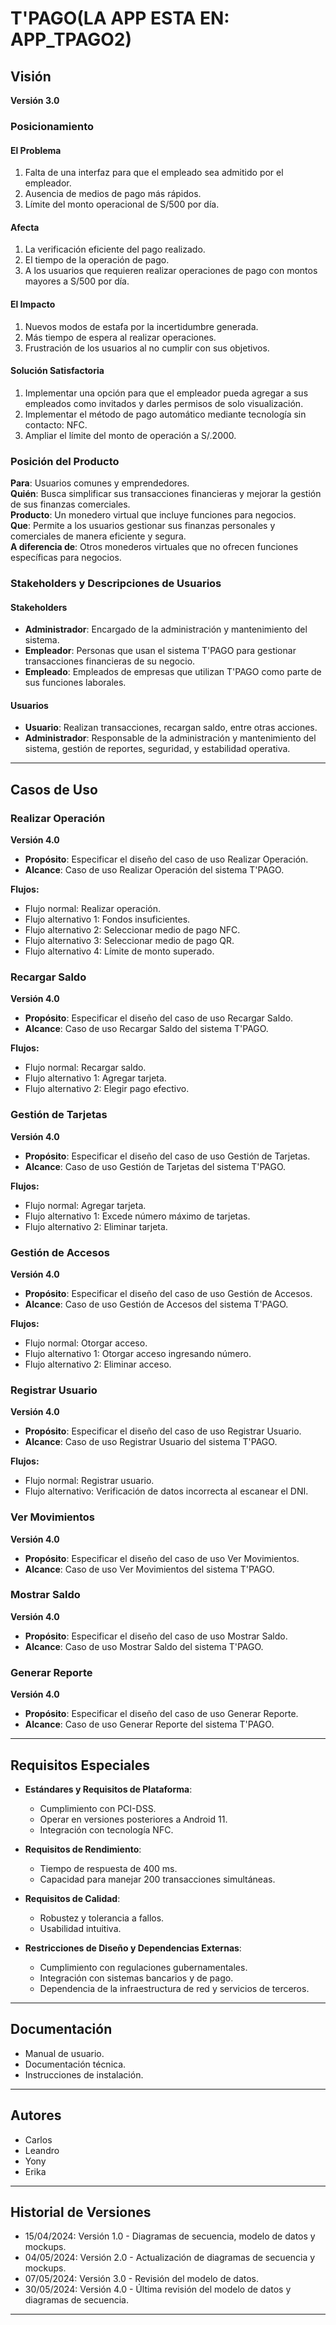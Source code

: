 # T'PAGO(LA APP ESTA EN: APP_TPAGO2)

## Visión

**Versión 3.0**

### Posicionamiento

#### El Problema

1. Falta de una interfaz para que el empleado sea admitido por el empleador.
2. Ausencia de medios de pago más rápidos.
3. Límite del monto operacional de S/500 por día.

#### Afecta

1. La verificación eficiente del pago realizado.
2. El tiempo de la operación de pago.
3. A los usuarios que requieren realizar operaciones de pago con montos mayores a S/500 por día.

#### El Impacto

1. Nuevos modos de estafa por la incertidumbre generada.
2. Más tiempo de espera al realizar operaciones.
3. Frustración de los usuarios al no cumplir con sus objetivos.

#### Solución Satisfactoria

1. Implementar una opción para que el empleador pueda agregar a sus empleados como invitados y darles permisos de solo visualización.
2. Implementar el método de pago automático mediante tecnología sin contacto: NFC.
3. Ampliar el límite del monto de operación a S/.2000.

### Posición del Producto

**Para**: Usuarios comunes y emprendedores.  
**Quién**: Busca simplificar sus transacciones financieras y mejorar la gestión de sus finanzas comerciales.  
**Producto**: Un monedero virtual que incluye funciones para negocios.  
**Que**: Permite a los usuarios gestionar sus finanzas personales y comerciales de manera eficiente y segura.  
**A diferencia de**: Otros monederos virtuales que no ofrecen funciones específicas para negocios.

### Stakeholders y Descripciones de Usuarios

#### Stakeholders

- **Administrador**: Encargado de la administración y mantenimiento del sistema.
- **Empleador**: Personas que usan el sistema T'PAGO para gestionar transacciones financieras de su negocio.
- **Empleado**: Empleados de empresas que utilizan T'PAGO como parte de sus funciones laborales.

#### Usuarios

- **Usuario**: Realizan transacciones, recargan saldo, entre otras acciones.
- **Administrador**: Responsable de la administración y mantenimiento del sistema, gestión de reportes, seguridad, y estabilidad operativa.

---

## Casos de Uso

### Realizar Operación

**Versión 4.0**

- **Propósito**: Especificar el diseño del caso de uso Realizar Operación.
- **Alcance**: Caso de uso Realizar Operación del sistema T'PAGO.

**Flujos:**
- Flujo normal: Realizar operación.
- Flujo alternativo 1: Fondos insuficientes.
- Flujo alternativo 2: Seleccionar medio de pago NFC.
- Flujo alternativo 3: Seleccionar medio de pago QR.
- Flujo alternativo 4: Límite de monto superado.

### Recargar Saldo

**Versión 4.0**

- **Propósito**: Especificar el diseño del caso de uso Recargar Saldo.
- **Alcance**: Caso de uso Recargar Saldo del sistema T'PAGO.

**Flujos:**
- Flujo normal: Recargar saldo.
- Flujo alternativo 1: Agregar tarjeta.
- Flujo alternativo 2: Elegir pago efectivo.

### Gestión de Tarjetas

**Versión 4.0**

- **Propósito**: Especificar el diseño del caso de uso Gestión de Tarjetas.
- **Alcance**: Caso de uso Gestión de Tarjetas del sistema T'PAGO.

**Flujos:**
- Flujo normal: Agregar tarjeta.
- Flujo alternativo 1: Excede número máximo de tarjetas.
- Flujo alternativo 2: Eliminar tarjeta.

### Gestión de Accesos

**Versión 4.0**

- **Propósito**: Especificar el diseño del caso de uso Gestión de Accesos.
- **Alcance**: Caso de uso Gestión de Accesos del sistema T'PAGO.

**Flujos:**
- Flujo normal: Otorgar acceso.
- Flujo alternativo 1: Otorgar acceso ingresando número.
- Flujo alternativo 2: Eliminar acceso.

### Registrar Usuario

**Versión 4.0**

- **Propósito**: Especificar el diseño del caso de uso Registrar Usuario.
- **Alcance**: Caso de uso Registrar Usuario del sistema T'PAGO.

**Flujos:**
- Flujo normal: Registrar usuario.
- Flujo alternativo: Verificación de datos incorrecta al escanear el DNI.

### Ver Movimientos

**Versión 4.0**

- **Propósito**: Especificar el diseño del caso de uso Ver Movimientos.
- **Alcance**: Caso de uso Ver Movimientos del sistema T'PAGO.

### Mostrar Saldo

**Versión 4.0**

- **Propósito**: Especificar el diseño del caso de uso Mostrar Saldo.
- **Alcance**: Caso de uso Mostrar Saldo del sistema T'PAGO.

### Generar Reporte

**Versión 4.0**

- **Propósito**: Especificar el diseño del caso de uso Generar Reporte.
- **Alcance**: Caso de uso Generar Reporte del sistema T'PAGO.

---

## Requisitos Especiales

- **Estándares y Requisitos de Plataforma**:
  - Cumplimiento con PCI-DSS.
  - Operar en versiones posteriores a Android 11.
  - Integración con tecnología NFC.

- **Requisitos de Rendimiento**:
  - Tiempo de respuesta de 400 ms.
  - Capacidad para manejar 200 transacciones simultáneas.

- **Requisitos de Calidad**:
  - Robustez y tolerancia a fallos.
  - Usabilidad intuitiva.

- **Restricciones de Diseño y Dependencias Externas**:
  - Cumplimiento con regulaciones gubernamentales.
  - Integración con sistemas bancarios y de pago.
  - Dependencia de la infraestructura de red y servicios de terceros.

---

## Documentación

- Manual de usuario.
- Documentación técnica.
- Instrucciones de instalación.

---

## Autores

- Carlos
- Leandro
- Yony
- Erika

---

## Historial de Versiones

- 15/04/2024: Versión 1.0 - Diagramas de secuencia, modelo de datos y mockups.
- 04/05/2024: Versión 2.0 - Actualización de diagramas de secuencia y mockups.
- 07/05/2024: Versión 3.0 - Revisión del modelo de datos.
- 30/05/2024: Versión 4.0 - Última revisión del modelo de datos y diagramas de secuencia.

---

